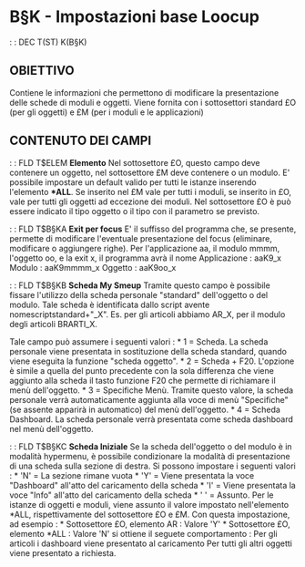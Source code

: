 # B§K - Impostazioni base Loocup
 :  : DEC T(ST) K(B§K)
## OBIETTIVO
Contiene le informazioni che permettono di modificare la presentazione delle schede di moduli e oggetti.
Viene fornita con i sottosettori standard £O (per gli oggetti) e £M (per i moduli e le applicazioni)
## CONTENUTO DEI CAMPI

 :  : FLD T$ELEM **Elemento**
Nel sottosettore £O, questo campo deve contenere un oggetto, nel sottosettore £M deve contenere o un modulo.
E' possibile impostare un default valido per tutti le istanze inserendo l'elemento **\*ALL**.
Se inserito nel £M vale per tutti i moduli, se inserito in £O, vale per tutti gli oggetti ad eccezione dei moduli.
Nel sottosettore £O è può essere indicato il tipo oggetto o il tipo con il parametro se previsto.

 :  : FLD T$B§KA **Exit per focus**
E' il suffisso del programma che, se presente, permette di modificare l'eventuale presentazione del focus (eliminare, modificare o aggiungere righe).
Per l'applicazione aa, il modulo mmmm, l'oggetto oo, e la exit x, il programma avrà il nome
Applicazione :  aaK9_x
Modulo :  aaK9mmmm_x
Oggetto :  aaK9oo_x

 :  : FLD T$B§KB **Scheda My Smeup**
Tramite questo campo è possibile fissare l'utilizzo della scheda personale "standard" dell'oggetto o del modulo.
Tale scheda è identificata dallo script avente nomescriptstandard+"_X". Es. per gli articoli abbiamo AR_X, per il modulo degli articoli BRARTI_X.

Tale campo può assumere i seguenti valori : 
\* 1 = Scheda. La scheda personale viene presentata in sostituzione della scheda standard, quando viene eseguita la funzione "scheda oggetto".
\* 2 = Scheda + F20. L'opzione è simile a quella del punto precedente con la sola differenza che viene aggiunto alla scheda il tasto funzione F20 che permette di richiamare il menù dell'oggetto.
\* 3 = Specifiche Menù. Tramite questo valore, la scheda personale verrà automaticamente aggiunta alla voce di menù "Specifiche" (se assente apparirà in automatico) del menù dell'oggetto.
\* 4 = Scheda Dashboard. La scheda personale verrà presentata come scheda dashboard nel menù dell'oggetto.

 :  : FLD T$B§KC **Scheda Iniziale**
Se la scheda dell'oggetto o del modulo è in modalità hypermenu, è possibile condizionare la modalità di presentazione di una scheda sulla sezione di destra.
Si possono impostare i seguenti valori : 
\* 'N' = La sezione rimane vuota
\* 'Y' = Viene presentata la voce "Dashboard" all'atto del caricamento della scheda
\* 'I' = Viene presentata la voce "Info" all'atto del caricamento della scheda
\* ' ' = Assunto. Per le istanze di oggetti e moduli, viene assunto il valore impostato nell'elemento \*ALL, rispettivamente del sottosettore £O e £M.
Con questa impostazione, ad esempio : 
\* Sottosettore £O, elemento AR     :  Valore 'Y'
\* Sottosettore £O, elemento \*ALL   :  Valore 'N'
si ottiene il seguete comportamento : 
Per gli articoli i dashboard viene presentato al caricamento
Per tutti gli altri oggetti viene presentato a richiesta.
